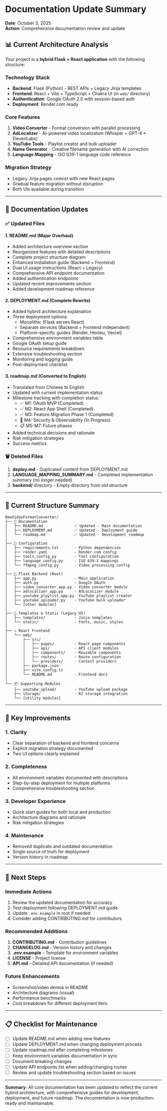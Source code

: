 # Documentation Update Summary

**Date**: October 3, 2025  
**Action**: Comprehensive documentation review and update

## 📊 Current Architecture Analysis

Your project is a **hybrid Flask + React application** with the following structure:

### Technology Stack
- **Backend**: Flask (Python) - REST APIs + Legacy Jinja templates
- **Frontend**: React + Vite + TypeScript + Chakra UI (in `web/` directory)
- **Authentication**: Google OAuth 2.0 with session-based auth
- **Deployment**: Render.com ready

### Core Features
1. **Video Converter** - Format conversion with parallel processing
2. **AdLocalizer** - AI-powered video localization (Whisper + GPT-4 + ElevenLabs)
3. **YouTube Tools** - Playlist creator and bulk uploader
4. **Name Generator** - Creative filename generation with AI correction
5. **Language Mapping** - ISO 639-1 language code reference

### Migration Strategy
- Legacy Jinja pages coexist with new React pages
- Gradual feature migration without disruption
- Both UIs available during transition

---

## 📝 Documentation Updates

### ✅ Updated Files

#### 1. **README.md** (Major Overhaul)
- Added architecture overview section
- Reorganized features with detailed descriptions
- Complete project structure diagram
- Enhanced installation guide (Backend + Frontend)
- Dual UI usage instructions (React + Legacy)
- Comprehensive API endpoint documentation
- Added authentication endpoints
- Updated recent improvements section
- Added development roadmap reference

#### 2. **DEPLOYMENT.md** (Complete Rewrite)
- Added hybrid architecture explanation
- Three deployment options:
  - Monolithic (Flask serves React)
  - Separate services (Backend + Frontend independent)
  - Platform-specific guides (Render, Heroku, Vercel)
- Comprehensive environment variables table
- Google OAuth setup guide
- Resource requirements breakdown
- Extensive troubleshooting section
- Monitoring and logging guide
- Post-deployment checklist

#### 3. **roadmap.md** (Converted to English)
- Translated from Chinese to English
- Updated with current implementation status
- Milestone tracking with completion status:
  - ✅ M1: OAuth MVP (Completed)
  - ✅ M2: React App Shell (Completed)
  - ✅ M3: Feature Migration Phase 1 (Completed)
  - 🔄 M4: Security & Observability (In Progress)
  - 📋 M5-M7: Future phases
- Added technical decisions and rationale
- Risk mitigation strategies
- Success metrics

### 🗑️ Deleted Files

1. **deploy.md** - Duplicated content from DEPLOYMENT.md
2. **LANGUAGE_MAPPING_SUMMARY.md** - Completed implementation summary (no longer needed)
3. **backend/** directory - Empty directory from old structure

---

## 📂 Current Structure Summary

```
NewVideoFormatConverter/
├── 📄 Documentation
│   ├── README.md              ✅ Updated - Main documentation
│   ├── DEPLOYMENT.md          ✅ Updated - Deployment guide
│   └── roadmap.md             ✅ Updated - Development roadmap
│
├── 🔧 Configuration
│   ├── requirements.txt       - Python dependencies
│   ├── render.yaml            - Render.com config
│   ├── tools_config.py        - Tool configuration
│   ├── language_config.py     - ISO 639-1 mappings
│   └── ffmpeg_config.py       - Video processing config
│
├── 🐍 Flask Backend (Root)
│   ├── app.py                 - Main application
│   ├── auth.py                - Google OAuth
│   ├── video_converter_app.py - Video converter module
│   ├── adlocalizer_app.py     - AdLocalizer module
│   ├── youtube_playlist_app.py- YouTube playlist creator
│   ├── youtube_uploader.py    - YouTube bulk uploader
│   └── [other modules]
│
├── 📁 Templates & Static (Legacy UI)
│   ├── templates/             - Jinja templates
│   └── static/                - Fonts, music, styles
│
├── ⚛️ React Frontend
│   └── web/
│       ├── src/
│       │   ├── pages/         - React page components
│       │   ├── api/           - API client modules
│       │   ├── components/    - Reusable components
│       │   ├── routes/        - Route configuration
│       │   └── providers/     - Context providers
│       ├── package.json
│       ├── vite.config.ts
│       └── README.md          - Frontend docs
│
└── 📦 Supporting Modules
    ├── youtube_upload/        - YouTube upload package
    ├── storage/               - R2 storage integration
    └── [utility modules]
```

---

## 🎯 Key Improvements

### 1. **Clarity**
- Clear separation of backend and frontend concerns
- Explicit migration strategy documented
- Two UI options clearly explained

### 2. **Completeness**
- All environment variables documented with descriptions
- Step-by-step deployment for multiple platforms
- Comprehensive troubleshooting section

### 3. **Developer Experience**
- Quick start guides for both local and production
- Architecture diagrams and rationale
- Risk mitigation strategies

### 4. **Maintenance**
- Removed duplicate and outdated documentation
- Single source of truth for deployment
- Version history in roadmap

---

## 🚀 Next Steps

### Immediate Actions
1. Review the updated documentation for accuracy
2. Test deployment following DEPLOYMENT.md guide
3. Update `.env.example` in root if needed
4. Consider adding CONTRIBUTING.md for contributors

### Recommended Additions
1. **CONTRIBUTING.md** - Contribution guidelines
2. **CHANGELOG.md** - Version history and changes
3. **.env.example** - Template for environment variables
4. **LICENSE** - Project license
5. **API.md** - Detailed API documentation (if needed)

### Future Enhancements
- Screenshot/video demos in README
- Architecture diagrams (visual)
- Performance benchmarks
- Cost breakdown for different deployment tiers

---

## 📋 Checklist for Maintenance

- [ ] Update README.md when adding new features
- [ ] Update DEPLOYMENT.md when changing deployment process
- [ ] Update roadmap.md after completing milestones
- [ ] Keep environment variables documentation in sync
- [ ] Document breaking changes
- [ ] Update API endpoints list when adding/changing routes
- [ ] Review and update troubleshooting section based on issues

---

**Summary**: All core documentation has been updated to reflect the current hybrid architecture, with comprehensive guides for development, deployment, and future roadmap. The documentation is now production-ready and maintainable.

